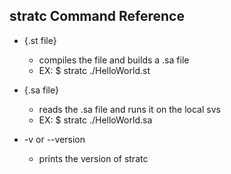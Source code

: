 ## stratc Command Reference

  - {.st file}
    - compiles the file and builds a .sa file
    - EX: $ stratc ./HelloWorld.st

  - {.sa file}
    - reads the .sa file and runs it on the local svs
    - EX: $ stratc ./HelloWorld.sa

  - -v or --version
    - prints the version of stratc